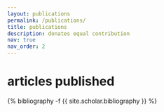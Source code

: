 ```yaml
---
layout: publications
permalink: /publications/
title: publications
description: donates equal contribution
nav: true
nav_order: 2
---
```

<!-- _pages/publications.md -->
<div class="publications">

<h1>articles published</h1>

{% bibliography -f {{ site.scholar.bibliography }} %}

</div>
